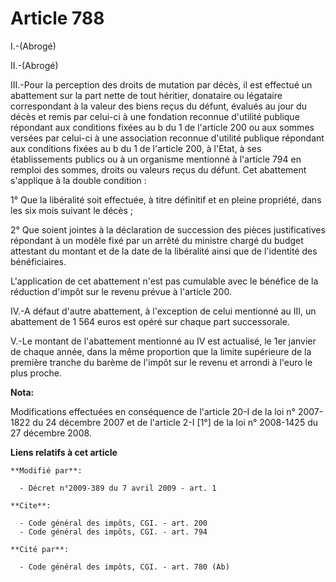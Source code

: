 # Article 788

I.-(Abrogé) 

II.-(Abrogé) 

III.-Pour la perception des droits de mutation par décès, il est effectué un abattement sur la part nette de tout héritier,
donataire ou légataire correspondant à la valeur des biens reçus du défunt, évalués au jour du décès et remis par celui-ci à
une fondation reconnue d'utilité publique répondant aux conditions fixées au b du 1 de l'article 200 ou aux sommes versées
par celui-ci à une association reconnue d'utilité publique répondant aux conditions fixées au b du 1 de l'article 200, à
l'Etat, à ses établissements publics ou à un organisme mentionné à l'article 794 en remploi des sommes, droits ou valeurs
reçus du défunt. Cet abattement s'applique à la double condition : 

1° Que la libéralité soit effectuée, à titre définitif et en pleine propriété, dans les six mois suivant le décès ; 

2° Que soient jointes à la déclaration de succession des pièces justificatives répondant à un modèle fixé par un arrêté du
ministre chargé du budget attestant du montant et de la date de la libéralité ainsi que de l'identité des bénéficiaires. 

L'application de cet abattement n'est pas cumulable avec le bénéfice de la réduction d'impôt sur le revenu prévue à l'article
200. 

IV.-A défaut d'autre abattement, à l'exception de celui mentionné au III, un abattement de 1 564 euros est opéré sur chaque
part successorale. 

V.-Le montant de l'abattement mentionné au IV est actualisé, le 1er janvier de chaque année, dans la même proportion que la
limite supérieure de la première tranche du barème de l'impôt sur le revenu et arrondi à l'euro le plus proche.

**Nota:**

Modifications effectuées en conséquence de l'article 20-I de la loi n° 2007-1822 du 24 décembre 2007 et de l'article 2-I
[1°] de la loi n° 2008-1425 du 27 décembre 2008.

**Liens relatifs à cet article**

	**Modifié par**:

	  - Décret n°2009-389 du 7 avril 2009 - art. 1

	**Cite**:

	  - Code général des impôts, CGI. - art. 200
	  - Code général des impôts, CGI. - art. 794

	**Cité par**:

	  - Code général des impôts, CGI. - art. 780 (Ab)
